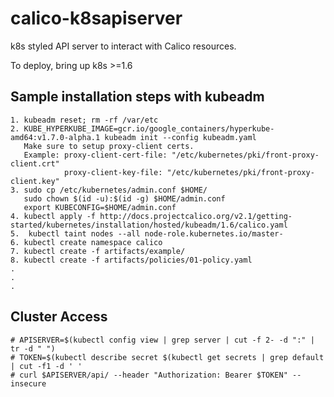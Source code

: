 # calico-k8sapiserver

k8s styled API server to interact with Calico resources.

To deploy, bring up k8s >=1.6

## Sample installation steps with kubeadm
```
1. kubeadm reset; rm -rf /var/etc
2. KUBE_HYPERKUBE_IMAGE=gcr.io/google_containers/hyperkube-amd64:v1.7.0-alpha.1 kubeadm init --config kubeadm.yaml
   Make sure to setup proxy-client certs.
   Example: proxy-client-cert-file: "/etc/kubernetes/pki/front-proxy-client.crt"
            proxy-client-key-file: "/etc/kubernetes/pki/front-proxy-client.key"
3. sudo cp /etc/kubernetes/admin.conf $HOME/
   sudo chown $(id -u):$(id -g) $HOME/admin.conf
   export KUBECONFIG=$HOME/admin.conf
4. kubectl apply -f http://docs.projectcalico.org/v2.1/getting-started/kubernetes/installation/hosted/kubeadm/1.6/calico.yaml
5.  kubectl taint nodes --all node-role.kubernetes.io/master-
6. kubectl create namespace calico
7. kubectl create -f artifacts/example/
8. kubectl create -f artifacts/policies/01-policy.yaml
.
.
.
```

## Cluster Access
```
# APISERVER=$(kubectl config view | grep server | cut -f 2- -d ":" | tr -d " ")
# TOKEN=$(kubectl describe secret $(kubectl get secrets | grep default | cut -f1 -d ' '
# curl $APISERVER/api/ --header "Authorization: Bearer $TOKEN" --insecure
```

